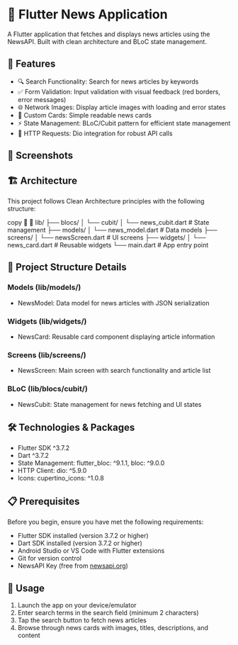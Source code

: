 # 📰 Flutter News Application

A Flutter application that fetches and displays news articles using the NewsAPI. Built with clean architecture and BLoC state management.

## 🚀 Features

- 🔍 Search Functionality: Search for news articles by keywords
- ✅ Form Validation: Input validation with visual feedback (red borders, error messages)
- 🌐 Network Images: Display article images with loading and error states
- 🎨 Custom Cards: Simple readable news cards
- ⚡️ State Management: BLoC/Cubit pattern for efficient state management
- 🔄 HTTP Requests: Dio integration for robust API calls

## 📸 Screenshots

## 🏗 Architecture

This project follows Clean Architecture principles with the following structure:

copy


lib/
├── blocs/
│   └── cubit/
│       └── news_cubit.dart          # State management
├── models/
│   └── news_model.dart              # Data models
├── screens/
│   └── newsScreen.dart              # UI screens
├── widgets/
│   └── news_card.dart               # Reusable widgets
└── main.dart                        # App entry point

## 📁 Project Structure Details

### Models (lib/models/)

- NewsModel: Data model for news articles with JSON serialization

### Widgets (lib/widgets/)

- NewsCard: Reusable card component displaying article information

### Screens (lib/screens/)

- NewsScreen: Main screen with search functionality and article list

### BLoC (lib/blocs/cubit/)

- NewsCubit: State management for news fetching and UI states

## 🛠 Technologies & Packages

- Flutter SDK ^3.7.2
- Dart ^3.7.2
- State Management: flutter_bloc: ^9.1.1, bloc: ^9.0.0
- HTTP Client: dio: ^5.9.0
- Icons: cupertino_icons: ^1.0.8

## 📋 Prerequisites

Before you begin, ensure you have met the following requirements:

- Flutter SDK installed (version 3.7.2 or higher)
- Dart SDK installed (version 3.7.2 or higher)
- Android Studio or VS Code with Flutter extensions
- Git for version control
- NewsAPI Key (free from [newsapi.org](https://newsapi.org/))

## 🎯 Usage

1. Launch the app on your device/emulator
2. Enter search terms in the search field (minimum 2 characters)
3. Tap the search button to fetch news articles
4. Browse through news cards with images, titles, descriptions, and content